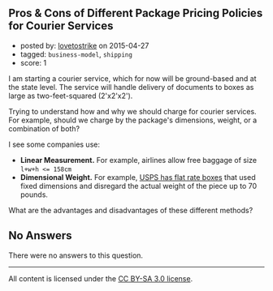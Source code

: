 ## Pros & Cons of Different Package Pricing Policies for Courier Services

- posted by: [lovetostrike](https://stackexchange.com/users/2099200/lovetostrike) on 2015-04-27
- tagged: `business-model`, `shipping`
- score: 1

<p>I am starting a courier service, which for now will be ground-based and at the state level. The service will handle delivery of documents to boxes as large as two-feet-squared (2'x2'x2').</p>

<p>Trying to understand how and why we should charge for courier services. For example, should we charge by the package's dimensions, weight, or a combination of both? </p>

<p>I see some companies use:</p>

<ul>
<li><strong>Linear Measurement.</strong> For example, airlines allow free baggage of size <code>l+w+h &lt;= 158cm</code></li>
<li><strong>Dimensional Weight.</strong> For example, <a href="http://postcalc.usps.com/PopUps/PMMediumFRBox.htm" rel="nofollow">USPS has flat rate boxes</a> that used fixed dimensions and disregard the actual weight of the piece up to 70 pounds.</li>
</ul>

<p>What are the advantages and disadvantages of these different methods?</p>


## No Answers

There were no answers to this question.


---

All content is licensed under the [CC BY-SA 3.0 license](https://creativecommons.org/licenses/by-sa/3.0/).
